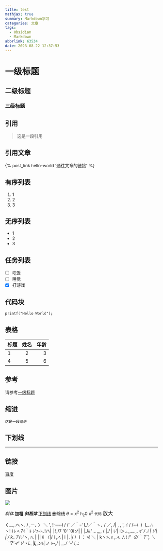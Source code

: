 ```yaml
---
title: test
mathjax: true
summary: Markdown学习
categories: 文章
tags:
  - Obsidian
  - Markdown
abbrlink: 63534
date: 2023-08-22 12:37:53
---
```


# 一级标题
## 二级标题
### 三级标题

## 引用
>这是一段引用

## 引用文章
{% post_link hello-world '通往文章的链接' %}

## 有序列表
1. 1
2. 2
3. 3

## 无序列表
- 1
- 2
- 3

## 任务列表
- [ ] 吃饭
- [ ] 睡觉
- [x]  打游戏

## 代码块
```
printf("Hello World");
```

## 表格
|标题|姓名|年龄|
|:-|:-:|-:|
|1|2|3|
|4|5|6|

## 参考
请参考[一级标题](#一级标题)

## 缩进
	这是一段缩进

## 下划线
---

## 链接
[百度](www.baidu.com "一个垃圾的搜索引擎")

## 图片
![](https://iknow-pic.bj.bcebos.com/ac4bd11373f08202435160a659fbfbedaa641b63)


*斜体* **加粗** ***斜粗体***  <u>下划线</u>  ~~删除线~~  $\theta=x^2$  h<sub>2</sub>0  x<sup>2</sup> `代码` <big>放大</big>

  く__,.ヘヽ.        /  ,ー､ 〉
           ＼ ', !-─‐-i  /  /´
           ／｀ｰ'       L/／｀ヽ､
         /   ／,   /|   ,   ,       ',
       ｲ   / /-‐/  ｉ  L_ ﾊ ヽ!   i
        ﾚ ﾍ 7ｲ｀ﾄ   ﾚ'ｧ-ﾄ､!ハ|   |
          !,/7 '0'     ´0iソ|    |
          |.从"    _     ,,,, / |./    |
          ﾚ'| i＞.､,,__  _,.イ /   .i   |
            ﾚ'| | / k_７_/ﾚ'ヽ,  ﾊ.  |
              | |/i 〈|/   i  ,.ﾍ |  i  |
             .|/ /  ｉ：    ﾍ!    ＼  |
              kヽ>､ﾊ    _,.ﾍ､    /､!
              !'〈//｀Ｔ´', ＼ ｀'7'ｰr'
              ﾚ'ヽL__|___i,___,ンﾚ|ノ
                  ﾄ-,/  |___./
                  'ｰ'    !_,.:
